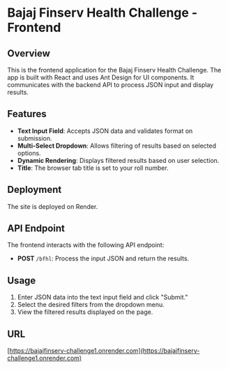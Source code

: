 # Bajaj Finserv Health Challenge - Frontend

## Overview

This is the frontend application for the Bajaj Finserv Health Challenge. The app is built with React and uses Ant Design for UI components. It communicates with the backend API to process JSON input and display results.

## Features

- **Text Input Field**: Accepts JSON data and validates format on submission.
- **Multi-Select Dropdown**: Allows filtering of results based on selected options.
- **Dynamic Rendering**: Displays filtered results based on user selection.
- **Title**: The browser tab title is set to your roll number.


## Deployment
The site is deployed on Render.

## API Endpoint

The frontend interacts with the following API endpoint:

- **POST** `/bfhl`: Process the input JSON and return the results.

## Usage

1. Enter JSON data into the text input field and click "Submit."
2. Select the desired filters from the dropdown menu.
3. View the filtered results displayed on the page.

## URL
[https://bajajfinserv-challenge1.onrender.com](https://bajajfinserv-challenge1.onrender.com)

